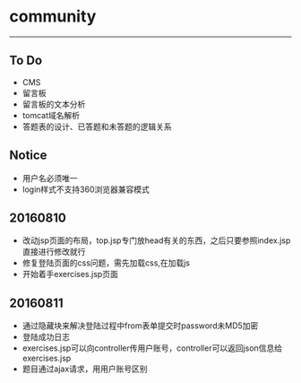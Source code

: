 # community
---
## To Do
* CMS
* 留言板
* 留言板的文本分析
* tomcat域名解析
* 答题表的设计、已答题和未答题的逻辑关系

## Notice
* 用户名必须唯一
* login样式不支持360浏览器兼容模式


## 20160810
* 改动jsp页面的布局，top.jsp专门放head有关的东西，之后只要参照index.jsp直接进行修改就行
* 修复登陆页面的css问题，需先加载css,在加载js
* 开始着手exercises.jsp页面

## 20160811
* 通过隐藏块来解决登陆过程中from表单提交时password未MD5加密
* 登陆成功日志
* exercises.jsp可以向controller传用户账号，controller可以返回json信息给exercises.jsp
* 题目通过ajax请求，用用户账号区别